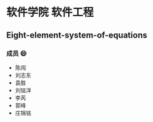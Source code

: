 # 软件学院 软件工程

## Eight-element-system-of-equations

### 成员 :smile:

- 陈闯
- 刘志东
- 袁胜
- 刘铭洋
- 李芮
- 郭峰
- 庄锦铭
